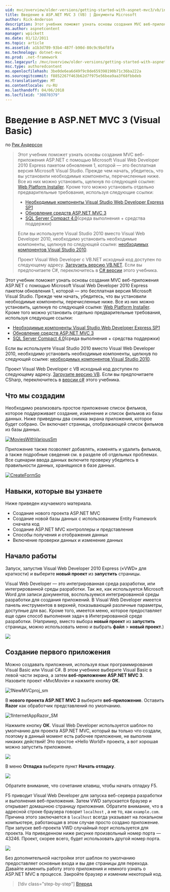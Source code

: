 ```yaml
---
uid: mvc/overview/older-versions/getting-started-with-aspnet-mvc3/vb/intro-to-aspnet-mvc-3
title: Введение в ASP.NET MVC 3 (VB) | Документы Microsoft
author: Rick-Anderson
description: Этот учебник поможет узнать основы создания MVC веб-приложения ASP.NET с помощью Microsoft Visual Web Developer 2010 Express пакетом обновления 1, являющийся...
ms.author: aspnetcontent
manager: wpickett
ms.date: 01/12/2011
ms.topic: article
ms.assetid: a1b3d789-93b4-487f-b90d-80c9c9b4f8fa
ms.technology: dotnet-mvc
ms.prod: .net-framework
msc.legacyurl: /mvc/overview/older-versions/getting-started-with-aspnet-mvc3/vb/intro-to-aspnet-mvc-3
msc.type: authoredcontent
ms.openlocfilehash: 3be0de6ea6d49f9c0de659398190b71c36ba222a
ms.sourcegitcommit: f8852267f463b62d7f975e56bea9aa3f68fbbdeb
ms.translationtype: MT
ms.contentlocale: ru-RU
ms.lasthandoff: 04/06/2018
ms.locfileid: "30870379"
---
```

<a name="intro-to-aspnet-mvc-3-vb"></a>Введение в ASP.NET MVC 3 (Visual Basic)
====================
по [Рик Андерсон](https://github.com/Rick-Anderson)

> Этот учебник поможет узнать основы создания MVC веб-приложения ASP.NET с помощью Microsoft Visual Web Developer 2010 Express пакетом обновления 1, которой — это бесплатная версия Microsoft Visual Studio. Прежде чем начать, убедитесь, что вы установили необходимые компоненты, перечисленные ниже. Все из них можно установить, щелкнув по следующей ссылке: [Web Platform Installer](https://www.microsoft.com/web/gallery/install.aspx?appid=VWD2010SP1Pack). Кроме того можно установить отдельно предварительные требования, используя следующие ссылки:
> 
> - [Необходимые компоненты Visual Studio Web Developer Express SP1](https://www.microsoft.com/web/gallery/install.aspx?appid=VWD2010SP1Pack)
> - [Обновление средств ASP.NET MVC 3](https://www.microsoft.com/web/gallery/install.aspx?appsxml=&amp;appid=MVC3)
> - [SQL Server Compact 4.0](https://www.microsoft.com/web/gallery/install.aspx?appid=SQLCE;SQLCEVSTools_4_0)(среда выполнения + средства поддержки)
> 
> Если вы используете Visual Studio 2010 вместо Visual Web Developer 2010, необходимо установить необходимые компоненты, щелкнув по следующей ссылке: [необходимых компонентов Visual Studio 2010](https://www.microsoft.com/web/gallery/install.aspx?appsxml=&amp;appid=VS2010SP1Pack).
> 
> Проект Visual Web Developer с VB.NET исходный код доступен по следующему адресу. [Загрузить версию VB.NET](https://code.msdn.microsoft.com/Introduction-to-MVC-3-10d1b098). Если вы предпочитаете C#, переключитесь в [C# версии](../cs/intro-to-aspnet-mvc-3.md) этого учебника.


Этот учебник поможет узнать основы создания MVC веб-приложения ASP.NET с помощью Microsoft Visual Web Developer 2010 Express пакетом обновления 1, которой — это бесплатная версия Microsoft Visual Studio. Прежде чем начать, убедитесь, что вы установили необходимые компоненты, перечисленные ниже. Все из них можно установить, щелкнув по следующей ссылке: [Web Platform Installer](https://www.microsoft.com/web/gallery/install.aspx?appid=VWD2010SP1Pack). Кроме того можно установить отдельно предварительные требования, используя следующие ссылки:

- [Необходимые компоненты Visual Studio Web Developer Express SP1](https://www.microsoft.com/web/gallery/install.aspx?appid=VWD2010SP1Pack)
- [Обновление средств ASP.NET MVC 3](https://www.microsoft.com/web/gallery/install.aspx?appsxml=&amp;appid=MVC3)
- [SQL Server Compact 4.0](https://www.microsoft.com/web/gallery/install.aspx?appid=SQLCE;SQLCEVSTools_4_0)(среда выполнения + средства поддержки)

Если вы используете Visual Studio 2010 вместо Visual Web Developer 2010, необходимо установить необходимые компоненты, щелкнув по следующей ссылке: [необходимых компонентов Visual Studio 2010](https://www.microsoft.com/web/gallery/install.aspx?appsxml=&amp;appid=VS2010SP1Pack).

Проект Visual Web Developer с VB исходный код доступен по следующему адресу. [Загрузите версию VB](https://code.msdn.microsoft.com/Project/Download/FileDownload.aspx?ProjectName=aspnetmvcsamples&amp;DownloadId=14824). Если вы предпочитаете CSharp, переключитесь в [версии c#](../cs/intro-to-aspnet-mvc-3.md) этого учебника.

## <a name="what-youll-build"></a>Что мы создадим

Необходимо реализовать простое приложение список фильмов, которое поддерживает создание, изменение и список фильмов из базы данных. Ниже приведены два снимка экрана приложения, которое будет собрано. Он включает страницы, отображающей список фильмов из базы данных.

[![MoviesWithVariousSm](intro-to-aspnet-mvc-3/_static/image2.png)](intro-to-aspnet-mvc-3/_static/image1.png)

Приложение также позволяет добавлять, изменять и удалить фильмов, а также подробные сведения см. в разделе об отдельных проблемах. Все сценарии ввода данных включите проверку убедитесь в правильности данных, хранящихся в базе данных.

[![CreateFormSo](intro-to-aspnet-mvc-3/_static/image4.png)](intro-to-aspnet-mvc-3/_static/image3.png)

## <a name="skills-youll-learn"></a>Навыки, которые вы узнаете

Ниже приведен изучаемого материала.

- Создание нового проекта ASP.NET MVC
- Создание новой базы данных с использованием Entity Framework сначала код
- Создание ASP.NET MVC контроллеры и представления
- Способы получения и отображения данных
- Включение проверки данных и изменение данных

## <a name="getting-started"></a>Начало работы

Запуск, запустив Visual Web Developer 2010 Express («VWD» для краткости) и выберите **новый проект** из **запустить** страницы.

Visual Web Developer — это интегрированная среда разработки, или интегрированной среды разработки. Так же, как используется Microsoft Word для записи документов, воспользуемся интегрированной среды разработки для создания приложений. В Visual Web Developer имеется панель инструментов в верхней, показывающий различные параметры, доступные для вас. Кроме того, имеется меню, которое предоставляет еще один способ выполнения задач в Интегрированной среде разработки. (Например, вместо выбора **новый проект** из **запустить** страницы, можно использовать меню и выбрать **файл** &gt; **новый проект**.)

[![](intro-to-aspnet-mvc-3/_static/image6.png)](intro-to-aspnet-mvc-3/_static/image5.png)

## <a name="creating-your-first-application"></a>Создание первого приложения

Можно создавать приложения, используя язык программирования Visual Basic или Visual C#. В этом учебнике выберите Visual Basic в левой части экрана, а затем **веб-приложение ASP.NET MVC 3**. Назовите проект «MvcMovie» и нажмите кнопку **ОК**.

![1NewMVCproj_sm](intro-to-aspnet-mvc-3/_static/image7.png)

В **нового проекта ASP.NET MVC 3** выберите **веб-приложение**. Оставить **Razor** как обработчик представлений по умолчанию.

![1InternetAppRazor_SM](intro-to-aspnet-mvc-3/_static/image8.png)

Нажмите кнопку **ОК**. Visual Web Developer используется шаблон по умолчанию для проекта ASP.NET MVC, который вы только что создали, поэтому в данный момент есть рабочее приложение, не выполняя никаких действий! Это простое «Hello World!» проекта, а вот хорошая можно запустить приложение.

[![](intro-to-aspnet-mvc-3/_static/image10.png)](intro-to-aspnet-mvc-3/_static/image9.png)

В меню **Отладка** выберите пункт **Начать отладку**.

![](intro-to-aspnet-mvc-3/_static/image11.png)

Обратите внимание, что сочетание клавиш, чтобы начать отладку F5.

F5 приводит Visual Web Developer для запуска веб-сервера разработки и выполнения веб-приложения. Затем VWD запускается браузер и открывает домашнюю страницу приложения. Обратите внимание, что в адресной строке браузера говорит `localhost` , а не то, как `example.com`. Причина этого заключается в `localhost` всегда указывает на локальном компьютере, работающая в этом случае просто создано приложение. При запуске веб-проекта VWD случайный порт используется для проекта. На приведенном ниже рисунке произвольный номер порта — 43246. Проект, скорее всего, будет использовать другой номер порта.

![](intro-to-aspnet-mvc-3/_static/image12.png)

Без дополнительной настройки этот шаблон по умолчанию предоставляет основные входа и вы две страницы для перехода. Давайте изменить работу этого приложения и немного узнать о ASP.NET MVC в процессе. Закройте браузер и изменим некоторый код.

> [!div class="step-by-step"]
> [Вперед](adding-a-controller.md)
